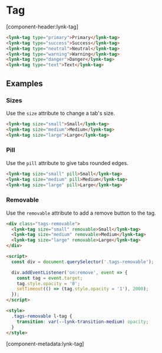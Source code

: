 # Tag

[component-header:lynk-tag]

```html preview
<lynk-tag type="primary">Primary</lynk-tag>
<lynk-tag type="success">Success</lynk-tag>
<lynk-tag type="neutral">Neutral</lynk-tag>
<lynk-tag type="warning">Warning</lynk-tag>
<lynk-tag type="danger">Danger</lynk-tag>
<lynk-tag type="text">Text</lynk-tag>
```

## Examples

### Sizes

Use the `size` attribute to change a tab's size.

```html preview
<lynk-tag size="small">Small</lynk-tag>
<lynk-tag size="medium">Medium</lynk-tag>
<lynk-tag size="large">Large</lynk-tag>
```

### Pill

Use the `pill` attribute to give tabs rounded edges.

```html preview
<lynk-tag size="small" pill>Small</lynk-tag>
<lynk-tag size="medium" pill>Medium</lynk-tag>
<lynk-tag size="large" pill>Large</lynk-tag>
```

### Removable

Use the `removable` attribute to add a remove button to the tag.

```html preview
<div class="tags-removable">
  <lynk-tag size="small" removable>Small</lynk-tag>
  <lynk-tag size="medium" removable>Medium</lynk-tag>
  <lynk-tag size="large" removable>Large</lynk-tag>
</div>

<script>
  const div = document.querySelector('.tags-removable');

  div.addEventListener('on:remove', event => {
    const tag = event.target;
    tag.style.opacity = '0';
    setTimeout(() => (tag.style.opacity = '1'), 2000);
  });
</script>

<style>
  .tags-removable l-tag {
    transition: var(--lynk-transition-medium) opacity;
  }
</style>
```

[component-metadata:lynk-tag]
